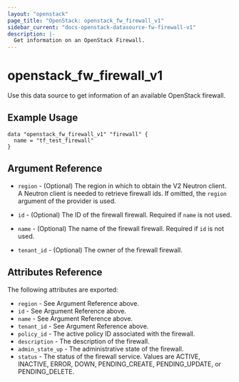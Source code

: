 ```yaml
---
layout: "openstack"
page_title: "OpenStack: openstack_fw_firewall_v1"
sidebar_current: "docs-openstack-datasource-fw-firewall-v1"
description: |-
  Get information on an OpenStack Firewall.
---
```


# openstack\_fw\_firewall_v1

Use this data source to get information of an available OpenStack firewall.

## Example Usage

```hcl
data "openstack_fw_firewall_v1" "firewall" {
  name = "tf_test_firewall"
}
```

## Argument Reference

* `region` - (Optional) The region in which to obtain the V2 Neutron client.
  A Neutron client is needed to retrieve firewall ids. If omitted, the
  `region` argument of the provider is used.

* `id` - (Optional) The ID of the firewall firewall.
  Required if `name` is not used.

* `name` - (Optional) The name of the firewall firewall.
  Required if `id` is not used.

* `tenant_id` - (Optional) The owner of the firewall firewall.

## Attributes Reference

The following attributes are exported:

* `region` - See Argument Reference above.
* `id` - See Argument Reference above.
* `name` - See Argument Reference above.
* `tenant_id` - See Argument Reference above.
* `policy_id` - The active policy ID associated with the firewall.
* `description` - The description of the firewall.
* `admin_state_up` - The administrative state of the firewall.
* `status` - The status of the firewall service.
  Values are ACTIVE, INACTIVE, ERROR, DOWN, PENDING_CREATE,
  PENDING_UPDATE, or PENDING_DELETE.
